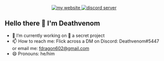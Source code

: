<p align="center"> 
 <a href="https://www.deathvenom.me" target="_blank">
   <img src="https://img.shields.io/badge/check%20out-my%20website-red?style=for-the-badge" alt="my website">
 </a>

 <a href="https://discord.com/invite/qJnrRvt7wW" target="_blank">
   <img src="https://img.shields.io/badge/chat%20on-discord-blue?style=for-the-badge&color=5865F2" alt="discord server">
 </a>
</p>

## Hello there 👋 I'm Deathvenom

- 🔭 I’m currently working on 🤫 a secret project
- 📫 How to reach me: Flick across a DM on Discord: Deathvenom#5447 or email me: fdragon602@gmail.com
- 😄 Pronouns: he/him
